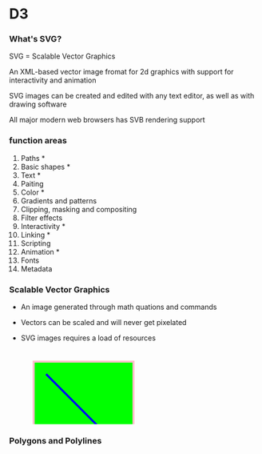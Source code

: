 # D3

### What's SVG?
SVG = Scalable Vector Graphics

An XML-based vector image fromat for 2d graphics with support for interactivity and animation

SVG images can be created and edited with any text editor, as well as with drawing software

All major modern web browsers has SVB rendering support

### function areas

1. Paths *
2. Basic shapes * 
3. Text * 
4. Paiting
5. Color * 
6. Gradients and patterns
7. Clipping, masking and compositing
8. Filter effects
9. Interactivity * 
10. Linking *
11. Scripting
12. Animation *
13. Fonts
14. Metadata

### Scalable Vector Graphics
- An image generated through math quations and commands
- Vectors can be scaled and will never get pixelated
- SVG images requires a load of resources

    <svg xmlns="http://www.w3.org/2000/svg" version="1.1">
      <rect x = '25' y='25' width='200' height='200' fill='lime' stroke-width='4' stroke='pink' /> // renctangle
      <cicle cx='125' cy='125' r='75' fill='orange' /> // cicle
      <polyline points=50, 150 50, 200 200, 200 200, 100 stroke='red' stroke-width='4' /> 
      <line x1='50' y1='50' x2='200' y2='200' stroke='blue' stroke-width='4' /> // line
    </svg>

### Polygons and Polylines
